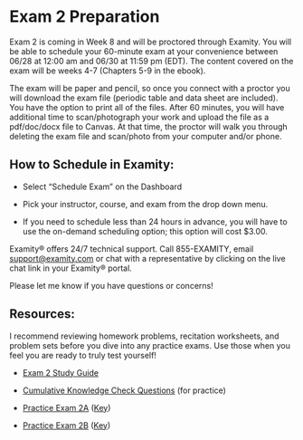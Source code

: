 # Exam 2 Preparation

Exam 2 is coming in Week 8 and will be proctored through Examity.  You will be able to schedule your 60-minute exam at your convenience between 06/28 at 12:00 am and 06/30 at 11:59 pm (EDT).  The content covered on the exam will be weeks 4-7 (Chapters 5-9 in the ebook).     

The exam will be paper and pencil, so once you connect with a proctor you will download the exam file (periodic table and data sheet are included).  You have the option to print all of the files. After 60 minutes, you will have additional time to scan/photograph your work and upload the file as a pdf/doc/docx file to Canvas.  At that time, the proctor will walk you through deleting the exam file and scan/photo from your computer and/or phone.

## How to Schedule in Examity:

* Select “Schedule Exam” on the Dashboard

* Pick your instructor, course, and exam from the drop down menu.

* If you need to schedule less than 24 hours in advance, you will have to use the on-demand scheduling option; this option will cost $3.00.


Examity® offers 24/7 technical support.   Call 855-EXAMITY, email support@examity.com or chat with a representative by clicking on the live chat link in your Examity® portal.

Please let me know if you have questions or concerns!


## Resources:
I recommend reviewing homework problems, recitation worksheets, and problem sets before you dive into any practice exams.  Use those when you feel you are ready to truly test yourself!

* [Exam 2 Study Guide](https://media.ed.science.psu.edu/sites/media/ed/files/documents/exam_2_study_guide_f17.pdf)

* [Cumulative Knowledge Check Questions](https://psu.instructure.com/courses/1924663/quizzes/3367072) (for practice)

* [Practice Exam 2A](https://media.ed.science.psu.edu/sites/media/ed/files/documents/chem_110_practice_exam_2_wc.pdf) ([Key](https://media.ed.science.psu.edu/sites/media/ed/files/documents/chem_110_practice_exam_2_wc_key_0.pdf))

* [Practice Exam 2B](https://media.ed.science.psu.edu/sites/media/ed/files/documents/chem_110_practice_exam_2b.pdf) ([Key](https://media.ed.science.psu.edu/sites/media/ed/files/documents/chem_110_practice_exam_2b_key.pdf))

<houck-math> </houck-math>